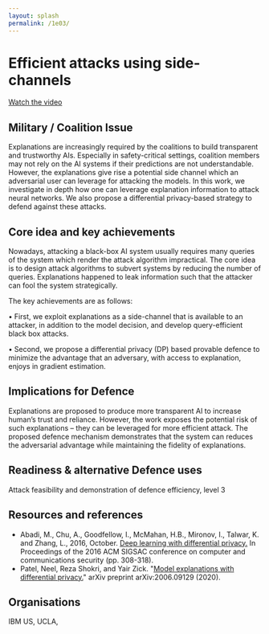 ```yaml
---
layout: splash
permalink: /1e03/
---
```


# Efficient attacks using side-channels

[Watch the video](https://ibm.box.com/v/Showcase-1e03-video)

## Military / Coalition Issue
Explanations are increasingly required by the coalitions to build transparent and trustworthy AIs. Especially in safety-critical settings, coalition members may not rely on the AI systems if their predictions are not understandable. However, the explanations give rise a potential side channel which an adversarial user can leverage for attacking the models. In this work, we investigate in depth how one can leverage explanation information to attack neural networks. We also propose a differential privacy-based strategy to defend against these attacks. 

## Core idea and key achievements
Nowadays, attacking a black-box AI system usually requires many queries of the system which render the attack algorithm impractical. The core idea is to design attack algorithms to subvert systems by reducing the number of queries. Explanations happened to leak information such that the attacker can fool the system strategically.

The key achievements are as follows:

•	First, we exploit explanations as a side-channel that is available to an attacker, in addition to the model decision, and develop query-efficient black box attacks. 

•	Second, we propose a differential privacy (DP) based provable defence to minimize the advantage that an adversary, with access to explanation, enjoys in gradient estimation.


## Implications for Defence
Explanations are proposed to produce more transparent AI to increase human’s trust and reliance. However, the work exposes the potential risk of such explanations – they can be leveraged for more efficient attack. The proposed defence mechanism demonstrates that the system can reduces the adversarial advantage while maintaining the fidelity of explanations.

## Readiness & alternative Defence uses
Attack feasibility and demonstration of defence efficiency, level 3

<!-- ![image info](/dais/achievements/images/1a02_figure1.jpg) -->

## Resources and references
* Abadi, M., Chu, A., Goodfellow, I., McMahan, H.B., Mironov, I., Talwar, K. and Zhang, L., 2016, October. [Deep learning with differential privacy.]() In Proceedings of the 2016 ACM SIGSAC conference on computer and communications security (pp. 308-318).
* Patel, Neel, Reza Shokri, and Yair Zick. "[Model explanations with differential privacy.]()" arXiv preprint arXiv:2006.09129 (2020).


## Organisations
IBM US, UCLA, 


